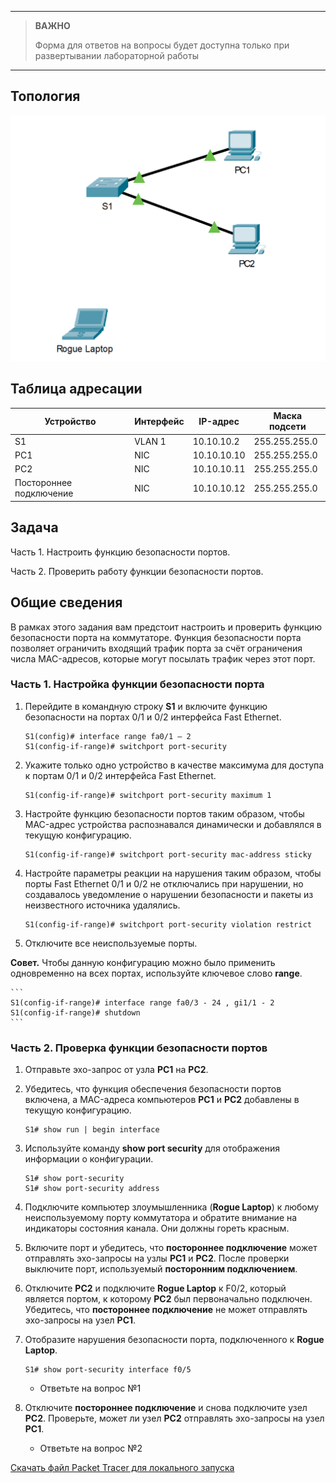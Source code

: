 
---

> **ВАЖНО**
> 
> Форма для ответов на вопросы будет доступна только при развертывании лабораторной работы 

---

## Топология

![](./assets/topology.png)

## Таблица адресации

| **Устройство**              | **Интерфейс** | **IP-адрес**    | **Маска подсети** |
|-------------------------|-----------|-------------|---------------|
| S1                      | VLAN 1    | 10.10.10.2  | 255.255.255.0 |
| PC1                     | NIC       | 10.10.10.10 | 255.255.255.0 |
| PC2                     | NIC       | 10.10.10.11 | 255.255.255.0 |
| Постороннее подключение | NIC       | 10.10.10.12 | 255.255.255.0 |

## Задача

Часть 1. Настроить функцию безопасности портов.

Часть 2. Проверить работу функции безопасности портов.

## Общие сведения

В рамках этого задания вам предстоит настроить и проверить функцию безопасности порта на коммутаторе. Функция безопасности порта позволяет ограничить входящий трафик порта за счёт ограничения числа MAC-адресов, которые могут посылать трафик через этот порт.

### Часть 1. Настройка функции безопасности порта

1.  Перейдите в командную строку **S1** и включите функцию безопасности на портах 0/1 и 0/2 интерфейса Fast Ethernet.

    ```
    S1(config)# interface range fa0/1 – 2
    S1(config-if-range)# switchport port-security
    ```

2.  Укажите только одно устройство в качестве максимума для доступа к портам 0/1 и 0/2 интерфейса Fast Ethernet.

    ```
    S1(config-if-range)# switchport port-security maximum 1
    ```

3.  Настройте функцию безопасности портов таким образом, чтобы MAC-адрес устройства распознавался динамически и добавлялся в текущую конфигурацию.

    ```
    S1(config-if-range)# switchport port-security mac-address sticky
    ```

4.  Настройте параметры реакции на нарушения таким образом, чтобы порты Fast Ethernet 0/1 и 0/2 не отключались при нарушении, но создавалось уведомление о нарушении безопасности и пакеты из неизвестного источника удалялись.

    ```
    S1(config-if-range)# switchport port-security violation restrict
    ```

5.  Отключите все неиспользуемые порты.

**Совет.** Чтобы данную конфигурацию можно было применить одновременно на всех портах, используйте ключевое слово **range**.

    ```
    S1(config-if-range)# interface range fa0/3 - 24 , gi1/1 - 2
    S1(config-if-range)# shutdown
    ```

### Часть 2. Проверка функции безопасности портов

1.  Отправьте эхо-запрос от узла **PC1** на **PC2**.

2.  Убедитесь, что функция обеспечения безопасности портов включена, а MAC-адреса компьютеров **PC1** и **PC2** добавлены в текущую конфигурацию.

    ```
    S1# show run | begin interface
    ```

3.  Используйте команду **show port security** для отображения информации о конфигурации.

    ```
    S1# show port-security
    S1# show port-security address
    ```

4.  Подключите компьютер злоумышленника (**Rogue Laptop**) к любому неиспользуемому порту коммутатора и обратите внимание на индикаторы состояния канала. Они должны гореть красным.

5.  Включите порт и убедитесь, что **постороннее подключение** может отправлять эхо-запросы на узлы **PC1** и **PC2**. После проверки выключите порт, используемый **посторонним подключением**.

6.  Отключите **PC2** и подключите **Rogue Laptop** к F0/2, который является портом, к которому **PC2** был первоначально подключен. Убедитесь, что **постороннее подключение** не может отправлять эхо-запросы на узел **PC1**.

7.  Отобразите нарушения безопасности порта, подключенного к **Rogue Laptop**.

    ```
    S1# show port-security interface f0/5
    ```

    - Ответьте на вопрос №1

8.  Отключите **постороннее подключение** и снова подключите узел **PC2**. Проверьте, может ли узел **PC2** отправлять эхо-запросы на узел **PC1**.

    - Ответьте на вопрос №2

[Скачать файл Packet Tracer для локального запуска](./assets/11.1.10-lab.pka)
